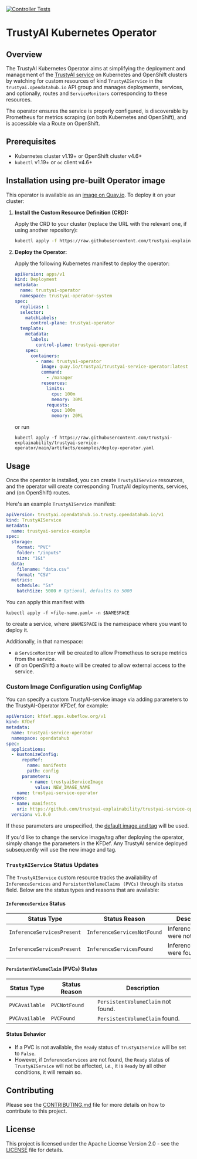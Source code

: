 [![Controller Tests](https://github.com/trustyai-explainability/trustyai-service-operator/actions/workflows/controller-tests.yaml/badge.svg)](https://github.com/trustyai-explainability/trustyai-service-operator/actions/workflows/controller-tests.yaml)
# TrustyAI Kubernetes Operator

## Overview

The TrustyAI Kubernetes Operator aims at simplifying the deployment and management of the [TrustyAI service](https://github.com/trustyai-explainability/trustyai-explainability/tree/main/explainability-service) on Kubernetes and OpenShift clusters by watching for custom resources of kind `TrustyAIService` in the `trustyai.opendatahub.io` API group and manages deployments, services, and optionally, routes and `ServiceMonitors` corresponding to these resources.

The operator ensures the service is properly configured, is discoverable by Prometheus for metrics scraping (on both Kubernetes and OpenShift), and is accessible via a Route on OpenShift.

## Prerequisites

- Kubernetes cluster v1.19+ or OpenShift cluster v4.6+
- `kubectl` v1.19+ or `oc` client v4.6+

## Installation using pre-built Operator image

This operator is available as an [image on Quay.io](https://quay.io/repository/trustyai/trustyai-service-operator?tab=history). 
To deploy it on your cluster:

1. **Install the Custom Resource Definition (CRD):**

   Apply the CRD to your cluster (replace the URL with the relevant one, if using another repository):

    ```bash
    kubectl apply -f https://raw.githubusercontent.com/trustyai-explainability/trustyai-service-operator/main/config/crd/bases/trustyai.opendatahub.io.trustyai.opendatahub.io_trustyaiservices.yaml
    ```

2. **Deploy the Operator:**

   Apply the following Kubernetes manifest to deploy the operator:

    ```yaml
    apiVersion: apps/v1
    kind: Deployment
    metadata:
      name: trustyai-operator
      namespace: trustyai-operator-system
    spec:
      replicas: 1
      selector:
        matchLabels:
          control-plane: trustyai-operator
      template:
        metadata:
          labels:
            control-plane: trustyai-operator
        spec:
          containers:
            - name: trustyai-operator
              image: quay.io/trustyai/trustyai-service-operator:latest
              command:
                - /manager
              resources:
                limits:
                  cpu: 100m
                  memory: 30Mi
                requests:
                  cpu: 100m
                  memory: 20Mi
    ```

   or run

   ```shell
   kubectl apply -f https://raw.githubusercontent.com/trustyai-explainability/trustyai-service-operator/main/artifacts/examples/deploy-operator.yaml   
   ```

## Usage

Once the operator is installed, you can create `TrustyAIService` resources, and the operator will create corresponding TrustyAI deployments, services, and (on OpenShift) routes.

Here's an example `TrustyAIService` manifest:

```yaml
apiVersion: trustyai.opendatahub.io.trusty.opendatahub.io/v1
kind: TrustyAIService
metadata:
  name: trustyai-service-example
spec:
  storage:
    format: "PVC"
    folder: "/inputs"
    size: "1Gi"
  data:
    filename: "data.csv"
    format: "CSV"
  metrics:
    schedule: "5s"
    batchSize: 5000 # Optional, defaults to 5000
```

You can apply this manifest with 

```shell
kubectl apply -f <file-name.yaml> -n $NAMESPACE
```
to create a service, where `$NAMESPACE` is the namespace where you want to deploy it.


Additionally, in that namespace:

* a `ServiceMonitor` will be created to allow Prometheus to scrape metrics from the service.
* (if on OpenShift) a `Route` will be created to allow external access to the service.

### Custom Image Configuration using ConfigMap
You can specify a custom TrustyAI-service image via adding parameters to the TrustyAI-Operator KFDef, for example:

```yaml
apiVersion: kfdef.apps.kubeflow.org/v1
kind: KfDef
metadata:
  name: trustyai-service-operator
  namespace: opendatahub
spec:
  applications:
  - kustomizeConfig:
      repoRef:
        name: manifests
        path: config
      parameters:
         - name: trustyaiServiceImage
           value: NEW_IMAGE_NAME
    name: trustyai-service-operator
  repos:
  - name: manifests
    uri: https://github.com/trustyai-explainability/trustyai-service-operator/tarball/main
  version: v1.0.0
```
If these parameters are unspecified, the [default image and tag](config/base/params.env) will be used.


If you'd like to change the service image/tag after deploying the operator, simply change the parameters in the KFDef. Any
TrustyAI service deployed subsequently will use the new image and tag. 

### `TrustyAIService` Status Updates

The `TrustyAIService` custom resource tracks the availability of `InferenceServices` and `PersistentVolumeClaims (PVCs)` 
through its `status` field. Below are the status types and reasons that are available:

#### `InferenceService` Status

| Status Type                   | Status Reason                     | Description                       |
|-------------------------------|-----------------------------------|-----------------------------------|
| `InferenceServicesPresent`    | `InferenceServicesNotFound`       | InferenceServices were not found. |
| `InferenceServicesPresent`    | `InferenceServicesFound`          | InferenceServices were found.     |

#### `PersistentVolumeClaim` (PVCs) Status

| Status Type      | Status Reason   | Description                        |
|------------------|-----------------|------------------------------------|
| `PVCAvailable`   | `PVCNotFound`   | `PersistentVolumeClaim` not found.  |
| `PVCAvailable`   | `PVCFound`      | `PersistentVolumeClaim` found.      |


#### Status Behavior

- If a PVC is not available, the `Ready` status of `TrustyAIService` will be set to `False`.
- However, if `InferenceServices` are not found, the `Ready` status of `TrustyAIService` will not be affected, _i.e._, it is `Ready` by all other conditions, it will remain so.

## Contributing

Please see the [CONTRIBUTING.md](./CONTRIBUTING.md) file for more details on how to contribute to this project.

## License

This project is licensed under the Apache License Version 2.0 - see the [LICENSE](./LICENSE) file for details.